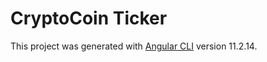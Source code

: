 # CryptoCoin Ticker

This project was generated with [Angular CLI](https://github.com/angular/angular-cli) version 11.2.14.
